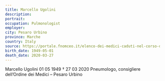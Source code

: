 ```yaml
---
title: Marcello Ugolini
description: 
portrait: 
occupation: Pulmonologist
employer: 
city: Pesaro Urbino
province: Marche
country: Italy 
source: https://portale.fnomceo.it/elenco-dei-medici-caduti-nel-corso-dellepidemia-di-covid-19/
birth_date: 1949-05-01
death_date: 2020-03-27
---
```


Marcello Ugolini 01 05 1949 † 27 03 2020
Pneumologo, consigliere dell’Ordine dei Medici – Pesaro Urbino